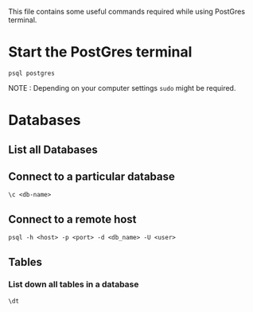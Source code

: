 This file contains some useful commands required while using PostGres terminal.

# Start the PostGres terminal
```
psql postgres
```
NOTE : Depending on your computer settings `sudo` might be required.

# Databases
## List all Databases

## Connect to a particular database
```
\c <db-name>
```
## Connect to a remote host
```
psql -h <host> -p <port> -d <db_name> -U <user>
```

## Tables
### List down all tables in a database
```
\dt
```
